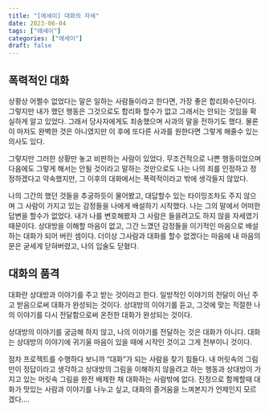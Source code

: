 ```yaml
---
title: "[에세이] 대화의 자세"
date: 2023-06-04
tags: ["에세이"]
categories: ["에세이"]
draft: false
---
```

## 폭력적인 대화

상황상 어쩔수 없었다는 말은 일하는 사람들이라고 한다면, 가장 좋은 합리화수단이다. 그렇지만 내가 했던 행동은 그것으로도 합리화 할수가 없고 그래서는 안되는 것임을 확실하게 알고 있었다. 그래서 당사자에게도 죄송했으며 사과의 말을 전하기도 했다. 물론 이 마저도 완벽한 것은 아니였지만 이 후에 또다른 사과를 원한다면 그렇게 해줄수 있는 의사도 있다.

그렇지만 그러한 상황만 놓고 비판하는 사람이 있었다. 무조건적으로 나쁜 행동이었으며 다음에도 그렇게 해서는 안될 것이라고 말하는 것만으로도 나는 나의 죄를 인정하고 정정하겠다고 약속했지만, 그 이후의 대화에서는 폭력적이라고 밖에 생각들지 않았다.

나의 그간의 했던 것들을 추궁하듯이 물어봤고, 대답할수 있는 타이밍조차도 주지 않으며 그 사람이 가지고 있는 감정들을 나에게 배설하기 시작했다. 나는 그의 말에서 어떠한 답변을 할수가 없었다. 내가 나를 변호해봤자 그 사람은 들을려고도 하지 않을 자세였기 때문이다. 상대방을 이해할 마음이 없고, 그간 느꼈던 감정들을 이기적인 마음으로 배설하는 대화가 되어 버린 셈이다. 더이상 그사람과 대화를 할수 없겠다는 마음에 내 마음의 문은 굳세게 닫혀버렸고, 나의 입술도 닫혔다.

## 대화의 품격

대화란 상대방과 이야기를 주고 받는 것이라고 한다. 일방적인 이야기의 전달이 아닌 주고 받음으로써 대화가 완성되는 것이다. 상대방의 이야기를 듣고, 그것에 맞는 적절한 나의 이야기를 다시 전달함으로써 온전한 대화가 완성되는 것이다.

상대방의 이야기를 궁금해 하지 않고, 나의 이야기를 전달하는 것은 대화가 아니다. 대화는 상대방의 이야기에 귀기울 마음이 있을 때에 시작인 것이고 그게 전부이니 것이다.

점차 프로젝트를 수행하다 보니까 “대화”가 되는 사람을 찾기 힘들다. 내 머릿속의 그림만이 정답이라고 생각하고 상대방의 그림을 이해하지 않을려고 하는 행동과 상대방이 가지고 있는 머릿속 그림을 완전 배제한 채 대화하는 사람밖에 없다. 진정으로 함께할때 대화가 맛있는 사람과 이야기를 나누고 싶고, 대화의 즐거움을 느껴본지가 언제인지 모르겠다….

